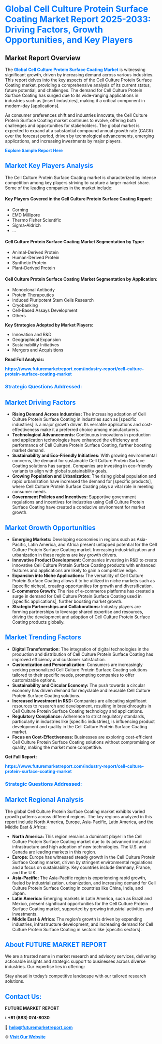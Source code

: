 <h1 style="color: #007BFF;">Global Cell Culture Protein Surface Coating Market Report 2025-2033: Driving Factors, Growth Opportunities, and Key Players</h1>

<section id="overview">
<h2>Market Report Overview</h2>
<p>The <a href="https://www.futuremarketreport.com/industry-report/cell-culture-protein-surface-coating-market" style="color: #007BFF; text-decoration: none;"><strong>Global Cell Culture Protein Surface Coating Market</strong></a> is witnessing significant growth, driven by increasing demand across various industries. This report delves into the key aspects of the Cell Culture Protein Surface Coating market, providing a comprehensive analysis of its current status, future potential, and challenges. The demand for Cell Culture Protein Surface Coating has surged due to its wide-ranging applications in industries such as [insert industries], making it a critical component in modern-day [applications].</p>
<p>As consumer preferences shift and industries innovate, the Cell Culture Protein Surface Coating market continues to evolve, offering both challenges and opportunities for stakeholders. The global market is expected to expand at a substantial compound annual growth rate (CAGR) over the forecast period, driven by technological advancements, emerging applications, and increasing investments by major players.</p>
</section>

<section id="overview">
<p><a href="https://www.futuremarketreport.com/request-sample/reportId=64139" style="color: #007BFF; text-decoration: none;"><strong>Explore Sample Report Here</strong></a></p>
</section>

<section id="key-players">
<h2 style="color: #007BFF;">Market Key Players Analysis</h2>
<p>The Cell Culture Protein Surface Coating market is characterized by intense competition among key players striving to capture a larger market share. Some of the leading companies in the market include:</p>
<h4>Key Players Covered in the Cell Culture Protein Surface Coating Report:</h4>
<ul><li>Corning</li><li>EMD Millipore</li><li>Thermo Fisher Scientific</li><li>Sigma-Aldrich</li><li>...</li></ul>
<h4>Cell Culture Protein Surface Coating Market Segmentation by Type:</h4>
<ul><li>Animal-Derived Protein</li><li>Human-Derived Protein</li><li>Synthetic Protein</li><li>Plant-Derived Protein</li></ul>

<h4>Cell Culture Protein Surface Coating Market Segmentation by Application:</h4>
<ul><li>Monoclonal Antibody</li><li>Protein Therapeutics</li><li>Induced Pluripotent Stem Cells Research</li><li>Cryobanking</li><li>Cell-Based Assays Development</li><li>Others</li></ul>
<p><strong>Key Strategies Adopted by Market Players:</strong></p>
<ul>
<li>Innovation and R&D</li>
<li>Geographical Expansion</li>
<li>Sustainability Initiatives</li>
<li>Mergers and Acquisitions</li>
</ul>
</section>

<section>
<p><strong>Read Full Analysis: </strong></p><a href="https://www.futuremarketreport.com/industry-report/cell-culture-protein-surface-coating-market" style="color: #007BFF; text-decoration: none;"><strong>https://www.futuremarketreport.com/industry-report/cell-culture-protein-surface-coating-market</strong></a>
<h3 style="color: #007BFF;">Strategic Questions Addressed:</h3>
</section>

<section id="driving-factors">
<h2 style="color: #007BFF;">Market Driving Factors</h2>
<ul>
<li><strong>Rising Demand Across Industries:</strong> The increasing adoption of Cell Culture Protein Surface Coating in industries such as [specific industries] is a major growth driver. Its versatile applications and cost-effectiveness make it a preferred choice among manufacturers.</li>
<li><strong>Technological Advancements:</strong> Continuous innovations in production and application technologies have enhanced the efficiency and performance of Cell Culture Protein Surface Coating, further boosting market demand.</li>
<li><strong>Sustainability and Eco-Friendly Initiatives:</strong> With growing environmental concerns, the demand for sustainable Cell Culture Protein Surface Coating solutions has surged. Companies are investing in eco-friendly variants to align with global sustainability goals.</li>
<li><strong>Growing Population and Urbanization:</strong> The rising global population and rapid urbanization have increased the demand for [specific products], where Cell Culture Protein Surface Coating plays a vital role in meeting consumer needs.</li>
<li><strong>Government Policies and Incentives:</strong> Supportive government regulations and incentives for industries using Cell Culture Protein Surface Coating have created a conducive environment for market growth.</li>
</ul>
</section>

<section id="growth-opportunities">
<h2 style="color: #007BFF;">Market Growth Opportunities</h2>
<ul>
<li><strong>Emerging Markets:</strong> Developing economies in regions such as Asia-Pacific, Latin America, and Africa present untapped potential for the Cell Culture Protein Surface Coating market. Increasing industrialization and urbanization in these regions are key growth drivers.</li>
<li><strong>Innovative Product Development:</strong> Companies investing in R&D to create innovative Cell Culture Protein Surface Coating products with enhanced features and applications are likely to gain a competitive edge.</li>
<li><strong>Expansion into Niche Applications:</strong> The versatility of Cell Culture Protein Surface Coating allows it to be utilized in niche markets such as [specific niches], creating opportunities for growth and diversification.</li>
<li><strong>E-commerce Growth:</strong> The rise of e-commerce platforms has created a surge in demand for Cell Culture Protein Surface Coating used in [specific applications], further boosting market growth.</li>
<li><strong>Strategic Partnerships and Collaborations:</strong> Industry players are forming partnerships to leverage shared expertise and resources, driving the development and adoption of Cell Culture Protein Surface Coating products globally.</li>
</ul>
</section>

<section id="trending-factors">
<h2 style="color: #007BFF;">Market Trending Factors</h2>
<ul>
<li><strong>Digital Transformation:</strong> The integration of digital technologies in the production and distribution of Cell Culture Protein Surface Coating has improved efficiency and customer satisfaction.</li>
<li><strong>Customization and Personalization:</strong> Consumers are increasingly seeking personalized Cell Culture Protein Surface Coating solutions tailored to their specific needs, prompting companies to offer customizable options.</li>
<li><strong>Sustainability and Circular Economy:</strong> The push towards a circular economy has driven demand for recyclable and reusable Cell Culture Protein Surface Coating solutions.</li>
<li><strong>Increased Investment in R&D:</strong> Companies are allocating significant resources to research and development, resulting in breakthroughs in Cell Culture Protein Surface Coating technology and applications.</li>
<li><strong>Regulatory Compliance:</strong> Adherence to strict regulatory standards, particularly in industries like [specific industries], is influencing product development and quality in the Cell Culture Protein Surface Coating market.</li>
<li><strong>Focus on Cost-Effectiveness:</strong> Businesses are exploring cost-efficient Cell Culture Protein Surface Coating solutions without compromising on quality, making the market more competitive.</li>
</ul>
</section>

<section>
<p><strong>Get Full Report: </strong></p><a href="https://www.futuremarketreport.com/industry-report/cell-culture-protein-surface-coating-market" style="color: #007BFF; text-decoration: none;"><strong>https://www.futuremarketreport.com/industry-report/cell-culture-protein-surface-coating-market</strong></a>
<h3 style="color: #007BFF;">Strategic Questions Addressed:</h3>
</section>


<section id="regional-analysis">
<h2 style="color: #007BFF;">Market Regional Analysis</h2>
<p>The global Cell Culture Protein Surface Coating market exhibits varied growth patterns across different regions. The key regions analyzed in this report include North America, Europe, Asia-Pacific, Latin America, and the Middle East & Africa:</p>
<ul>
<li><strong>North America:</strong> This region remains a dominant player in the Cell Culture Protein Surface Coating market due to its advanced industrial infrastructure and high adoption of new technologies. The U.S. and Canada are leading markets in this region.</li>
<li><strong>Europe:</strong> Europe has witnessed steady growth in the Cell Culture Protein Surface Coating market, driven by stringent environmental regulations and a focus on sustainability. Key countries include Germany, France, and the U.K.</li>
<li><strong>Asia-Pacific:</strong> The Asia-Pacific region is experiencing rapid growth, fueled by industrialization, urbanization, and increasing demand for Cell Culture Protein Surface Coating in countries like China, India, and Japan.</li>
<li><strong>Latin America:</strong> Emerging markets in Latin America, such as Brazil and Mexico, present significant opportunities for the Cell Culture Protein Surface Coating market, supported by growing industrial activities and investments.</li>
<li><strong>Middle East & Africa:</strong> The region’s growth is driven by expanding industries, infrastructure development, and increasing demand for Cell Culture Protein Surface Coating in sectors like [specific sectors].</li>
</ul>
</section>

<footer>
<h2 style="color: #007BFF;">About FUTURE MARKET REPORT</h2>
<p>We are a trusted name in market research and advisory services, delivering actionable insights and strategic support to businesses across diverse industries. Our expertise lies in offering:</p>

<p>Stay ahead in today’s competitive landscape with our tailored research solutions.</p>

<h2 style="color: #007BFF;">Contact Us:</h2>
<p><strong>FUTURE MARKET REPORT</strong></p>
<p>📞 <strong>+91 (883) 074-8030</strong></p>
<p>📧 <strong><a href="mailto:help@futuremarketreport.com" style="color: #007BFF;">help@futuremarketreport.com</a></strong></p>
<p>🌐 <strong><a href="https://www.futuremarketreport.com/" style="color: #007BFF;">Visit Our Website</a></strong></p>
</footer>